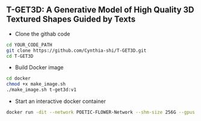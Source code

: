 ## T-GET3D: A Generative Model of High Quality 3D Textured Shapes Guided by Texts<br>


- Clone the githab code
```bash
cd YOUR_CODE_PATH
git clone https://github.com/Cynthia-shi/T-GET3D.git
cd T-GET3D
```

- Build Docker image

```bash
cd docker
chmod +x make_image.sh
./make_image.sh t-get3d:v1
```

- Start an interactive docker container
  
```bash
docker run -dit --network POETIC-FLOWER-Network --shm-size 256G --gpus all --name t-get3d -v /home/cynthia/Projects/T-GET3D:/T-GET3D t-get3d:v1 bash
```
  






